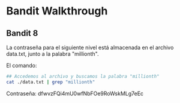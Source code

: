 # Bandit Walkthrough

## Bandit 8

La contraseña para el siguiente nivel está almacenada en el archivo data.txt, junto a la palabra "millionth".

El comando:

```bash
## Accedemos al archivo y buscamos la palabra "millionth"
cat ./data.txt | grep "millionth"

```
Contraseña: dfwvzFQi4mU0wfNbFOe9RoWskMLg7eEc
